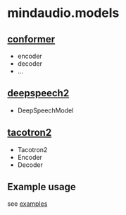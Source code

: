 # mindaudio.models

## [conformer](/mindaudio/models/conformer)
- encoder
- decoder
- ...

## [deepspeech2](/mindaudio/models/deepspeech2.py)
- DeepSpeechModel

## [tacotron2](/mindaudio/models/tacotron2)
- Tacotron2
- Encoder
- Decoder

## Example usage

see [examples](/examples)